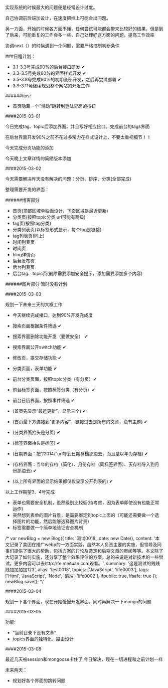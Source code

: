 实现系统的时候最大的问题便是经常设计过度。

自己协调前后端加设计，在速度把控上可能会出问题。

另一方面，开始的时候各方面不懂，任何尝试可能都会带来比较好的结果，但是到了后来，可能重复的工作会多一些，自己处理好这方面的问题，提高工作效率

协调next（）的时候遇到一个问题，需要严格控制判断条件

###日程计划：

* 3.1-3.3号完成90%的后台接口研发  ✔
* 3.3-3.5号完成80%的界面样式开发  ✔
* 3.5-3.8号完成90%的初期全部开发，之后再尝试部署  ✔
* 3.8-3.11号继续规划整个网站的开发工作


######tips:

* 首页隐藏一个"滑动"跳转到登陆界面的按钮

####2015-03-01

今日完成tag、topic后添加界面，并且写好相应接口。完成前台的tags界面

在后台界面开发90%之前不花过多精力在样式设计上，不要太重视细节！！

今天完成分页功能的添加

今天晚上文章详情的简陋版本添加

####2015-03-02

今天需要解决昨天没有解决的问题：分页、排序、分类(全部完成)

整理需要开发的界面：

######博客部分

* 首页(顶部区域单独画设计，下面区域是最近更新)
* 分类页(按照topic分类,url可能有两级)
* tag页(按照tag分类)
* 分类列表页(以标签形式显示，每个tag是链接)
* tag列表页(同上)
* 时间列表页
* 时间页
* blog详情页
* 后台发布页
* 后台列表页
* 后台tag、topic页(删除需要添加安全提示，添加需要添加多个内容)

######图片部分
暂时没有计划

####2015-03-03

规划一下未来三天的大概工作

* 今天继续完成接口，达到90%开发完成度
* 搜索页面根据条件筛选  ✔
* 搜索界面删除功能开发（要做安全）  ✔
* 搜索界面公开switch功能  ✔
* 修改页，提交存储功能  ✔
* 分类页面，表单功能  ✔


* 前台分类页面，按照topic分类（有分页）✔
* 前台标签页面，按照标签分类（有分页）✔
* 前台日历界面，按照事件筛选 ✔

* (首页先显示“最近更新”，显示三个)  ✔
* (首页最下方连接到“更多内容”，链接过去是所有的文章，没有主题)  ✔
* (分类界面抬头是分页)  ✔
* (标签界面抬头是标签)  ✔
* (日期界面：把“/2014/”url导到日期存档那边去，而且是以年为存档) ✔
* (存档界面：当年的存档（简化）、月份存档（同标签界面）、天存档导入到月份那边去) ✔
* (以上所有界面的显示结果都仅仅显示公开列表的) ✔

以上工作期望3、4号完成

* 表单也需要安全机制，虽然级别比较低(待考虑，因为表单即使没有也能正常运作)
* 突然想到表单的图片背景，是需要绑定到topic上面的（可能还需要做一个选择图片的功能，然后能够选择图片背景）
* 标签需要做一个简单地验证安全机制

/*
var newBlog = new Blog({
    title: '测试0018',
    date: new Date(),
    content: '本文记录了美团在推广webp的一方面实践，虽然本人负责主要的实施，但领导及同事们提供了很大的帮助，包括方案的讨论及选定和后期文章的审阅等等。本文除了大记录了如何实施，还分享了整个效果评估的方案，总的来说是对新技术的一些尝试。更多内容可以去http://fe.meituan.com观看。',
    summary: '这是测试的贱贱贱加加加加123',
    alias: 'test0018',
    topics: ['JavaScript', 'life0003'],
    tags: ['Html', 'JavaScript', 'Node', '前端', 'life0002'],
    ifpublic: true,
    ifsafe: true
});
newBlog.save();
*/


####2015-03-04

规划一下各个界面，现在开始慢慢开发界面，同时再解决一下mongo的问题

####2015-03-05

功能:

* “当前目录下没有文章”
* topics界面的独特化、路由设计

####2015-03-08

最近几天被session和mongoose卡住了,今日解决，现在一切进程和之前计划一样

未来两天：

* 规划好各个界面的跳转问题
